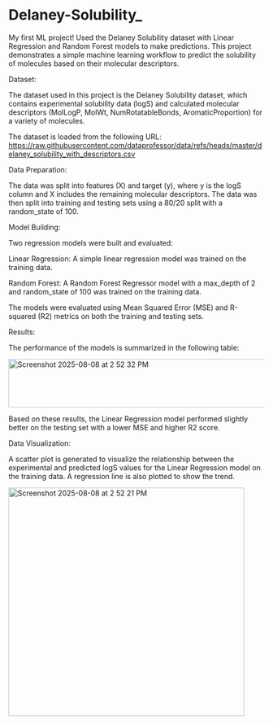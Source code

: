 # Delaney-Solubility_
My first ML project! Used the Delaney Solubility dataset with Linear Regression and Random Forest models to make predictions. 
This project demonstrates a simple machine learning workflow to predict the solubility of molecules based on their molecular descriptors.

Dataset:

The dataset used in this project is the Delaney Solubility dataset, which contains experimental solubility data (logS) and calculated molecular descriptors (MolLogP, MolWt, NumRotatableBonds, AromaticProportion) for a variety of molecules.

The dataset is loaded from the following URL: https://raw.githubusercontent.com/dataprofessor/data/refs/heads/master/delaney_solubility_with_descriptors.csv

Data Preparation:

The data was split into features (X) and target (y), where y is the logS column and X includes the remaining molecular descriptors. The data was then split into training and testing sets using a 80/20 split with a random_state of 100.

Model Building:

Two regression models were built and evaluated:

Linear Regression: A simple linear regression model was trained on the training data.

Random Forest: A Random Forest Regressor model with a max_depth of 2 and random_state of 100 was trained on the training data.

The models were evaluated using Mean Squared Error (MSE) and R-squared (R2) metrics on both the training and testing sets.

Results:

The performance of the models is summarized in the following table:

<img width="543" height="95" alt="Screenshot 2025-08-08 at 2 52 32 PM" src="https://github.com/user-attachments/assets/5e739ee7-d22d-47cb-b8e3-f691b90cc751" />

Based on these results, the Linear Regression model performed slightly better on the testing set with a lower MSE and higher R2 score.

Data Visualization:

A scatter plot is generated to visualize the relationship between the experimental and predicted logS values for the Linear Regression model on the training data. A regression line is also plotted to show the trend.

<img width="464" height="449" alt="Screenshot 2025-08-08 at 2 52 21 PM" src="https://github.com/user-attachments/assets/694994ed-7cec-46cb-95fb-281d612607d7" />


